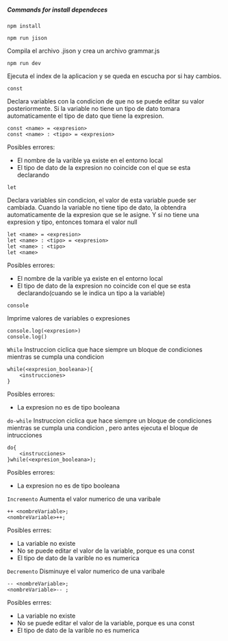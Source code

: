 
##### Commands for install dependeces

```npm install ```

```
npm run jison
```
Compila el archivo .jison y crea un archivo grammar.js
```
npm run dev
```
Ejecuta el index de la aplicacion y se queda en escucha por si hay cambios.


`const`

Declara variables con la condicion de que no se puede editar su valor posteriormente. Si la variable no tiene un tipo de dato tomara automaticamente el tipo de dato que tiene la expresion.
```
const <name> = <expresion>
const <name> : <tipo> = <expresion>
```
Posibles errores:
- El nombre de la varible ya existe en el entorno local
- El tipo de dato de la expresion no coincide con el que se esta declarando 


`let`

Declara variables sin condicion, el valor de esta variable puede ser cambiada. Cuando la variable no tiene tipo de dato, la obtendra automaticamente de la expresion que se le asigne. Y si no tiene una expresion y tipo, entonces tomara el valor null
```
let <name> = <expresion>
let <name> : <tipo> = <expresion>
let <name> : <tipo>
let <name> 
```
Posibles errores:
- El nombre de la varible ya existe en el entorno local
- El tipo de dato de la expresion no coincide con el que se esta declarando(cuando se le indica un tipo a la variable)


`console`

Imprime valores de variables o expresiones
```
console.log(<expresion>)
console.log()
```



`While`
Instruccion ciclica que hace siempre un bloque de condiciones mientras se cumpla una condicion 

```
while(<expresion_booleana>){
	<instrucciones>
}
```

Posibles errores:
- La expresion no es de tipo booleana


`do-while`
Instruccion ciclica que hace siempre un bloque de condiciones mientras se cumpla una condicion , pero antes ejecuta el bloque de intrucciones

```
do{
	<instrucciones>
}while(<expresion_booleana>);
```

Posibles errores:
- La expresion no es de tipo booleana


`Incremento`
Aumenta el valor numerico de una varibale

```
++ <nombreVariable>;
<nombreVariable>++;
```

Posibles errres:
- La variable no existe
- No se puede editar el valor de la variable, porque es una const
- El tipo de dato de la varible no es numerica


`Decremento`
Disminuye el valor numerico de una varibale

```
-- <nombreVariable>;
<nombreVariable>-- ;
```

Posibles errres:
- La variable no existe
- No se puede editar el valor de la variable, porque es una const
- El tipo de dato de la varible no es numerica

